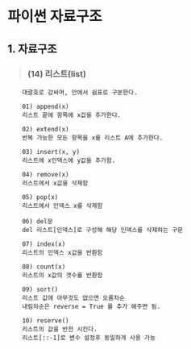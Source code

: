 # 파이썬 자료구조 

## 1. 자료구조
>   ### (14) 리스트(list)
        대괄호로 감싸며, 안에서 쉼표로 구분한다.

        01) append(x)
        리스트 끝에 항목에 x값을 추가한다.

        02) extend(x)
        반복 가능한 모든 항목을 x를 리스트 A에 추가한다.
        
        03) insert(x, y)
        리스트에 x인덱스에 y값을 추가함.

        04) remove(x)
        리스트에서 x값을 삭제함

        05) pop(x)
        리스트에서 인덱스 x를 삭제함

        06) del문
        del 리스트[인덱스]로 구성해 해당 인덱스를 삭제하는 구문

        07) index(x)
        리스트의 인덱스 x값을 반환함

        08) count(x)
        리스트의 x값의 갯수를 반환함

        09) sort()
        리스트 값에 아무것도 없으면 오름차순
        내림차순은 reverse = True 를 추가 해주면 됨.

        10) reserve()
        리스트의 값을 반전 시킨다. 
        리스트[::-1]로 변수 설정후 동일하게 사용 가능